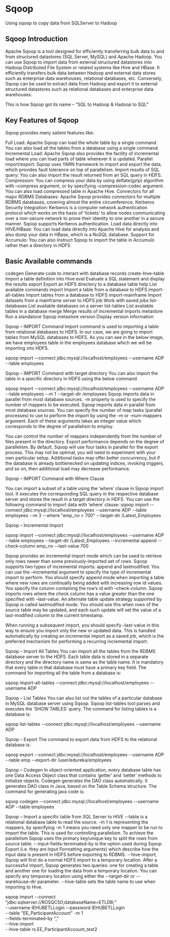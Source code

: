 # Sqoop
Using sqoop to copy data from SQLServer to Hadoop


## Sqoop Introduction
Apache Sqoop is a tool designed for efficiently transferring bulk data to and from structured datastores (SQL Server, MySQL) and Apache Hadoop.
You can use Sqoop to import data from external structured datastores into Hadoop Distributed File System or related systems like Hive and HBase.
It efficiently transfers bulk data between Hadoop and external data stores such as enterprise data warehouses, relational databases, etc.
Conversely, Sqoop can be used to extract data from Hadoop and export it to external structured datastores such as relational databases and enterprise data warehouses.

 
This is how Sqoop got its name – “SQL to Hadoop & Hadoop to SQL”


## Key Features of Sqoop

Sqoop provides many salient features like:

Full Load: Apache Sqoop can load the whole table by a single command. You can also load all the tables from a database using a single command.
Incremental Load: Apache Sqoop also provides the facility of incremental load where you can load parts of table whenever it is updated.
Parallel import/export: Sqoop uses YARN framework to import and export the data, which provides fault tolerance on top of parallelism.
Import results of SQL query: You can also import the result returned from an SQL query in HDFS.
Compression: You can compress your data by using deflate(gzip) algorithm with –compress argument, or by specifying –compression-codec argument. You can also load compressed table in Apache Hive.
Connectors for all major RDBMS Databases: Apache Sqoop provides connectors for multiple RDBMS databases, covering almost the entire circumference.
Kerberos Security Integration: Kerberos is a computer network authentication protocol which works on the basis of ‘tickets’ to allow nodes communicating over a non-secure network to prove their identity to one another in a secure manner. Sqoop supports Kerberos authentication.
Load data directly into HIVE/HBase: You can load data directly into Apache Hive for analysis and also dump your data in HBase, which is a NoSQL database.
Support for Accumulo: You can also instruct Sqoop to import the table in Accumulo rather than a directory in HDFS


## Basic Available commands
 

  codegen           	Generate code to interact with database records
  create-hive-table 	Import a table definition into Hive
  eval              	Evaluate a SQL statement and display the results
  export            	Export an HDFS directory to a database table
  help              	List available commands
  import            	Import a table from a database to HDFS
  import-all-tables 	Import tables from a database to HDFS
  import-mainframe  	Import datasets from a mainframe server to HDFS
  job               	Work with saved jobs
  list-databases    	List available databases on a server
  list-tables       	List available tables in a database
  merge             	Merge results of incremental imports
  metastore         	Run a standalone Sqoop metastore
  version           	Display version information
  
  
  
  Sqoop – IMPORT Command
Import command is used to importing a table from relational databases to HDFS. In our case, we are going to import tables from MySQL databases to HDFS. 
As you can see in the below image, we have employees table in the employees database which we will be importing into HDFS.

sqoop import --connect jdbc:mysql://localhost/employees --username ADP --table employees


Sqoop – IMPORT Command with target directory
You can also import the table in a specific directory in HDFS using the below command

sqoop import --connect jdbc:mysql://localhost/employees --username ADP --table employees --m 1 --target-dir /employees
Sqoop imports data in parallel from most database sources. -m property is used to specify the number of mappers to be executed. 
Sqoop imports data in parallel from most database sources. You can specify the number of map tasks (parallel processes) to use to perform the import by using the -m or –num-mappers argument. Each of these arguments takes an integer value which corresponds to the degree of parallelism to employ. 

You can control the number of mappers independently from the number of files present in the directory. Export performance depends on the degree of parallelism. By default, Sqoop will use four tasks in parallel for the export process. This may not be optimal, you will need to experiment with your own particular setup. Additional tasks may offer better concurrency, but if the database is already bottlenecked on updating indices, invoking triggers, and so on, then additional load may decrease performance.

 

Sqoop – IMPORT Command with Where Clause

You can import a subset of a table using the ‘where’ clause in Sqoop import tool. It executes the corresponding SQL query in the respective database server and stores the result in a target directory in HDFS. You can use the following command to import data with ‘where‘ clause: 
sqoop import --connect jdbc:mysql://localhost/employees --username ADP --table employees --m 3 --where "emp_no &gt; 700" --target-dir /Latest_Employees
 

 

 

Sqoop – Incremental Import

sqoop import --connect jdbc:mysql://localhost/employees --username ADP --table employees --target-dir /Latest_Employees --incremental append --check-column emp_no --last-value 700

Sqoop provides an incremental import mode which can be used to retrieve only rows newer than some previously-imported set of rows. Sqoop supports two types of incremental imports: append and lastmodified. You can use the –incremental argument to specify the type of incremental import to perform.
You should specify append mode when importing a table where new rows are continually being added with increasing row id values. You specify the column containing the row’s id with –check-column. Sqoop imports rows where the check column has a value greater than the one specified with –last-value.
An alternate table update strategy supported by Sqoop is called lastmodified mode. You should use this when rows of the source table may be updated, and each such update will set the value of a last-modified column to the current timestamp.

When running a subsequent import, you should specify –last-value in this way to ensure you import only the new or updated data. This is handled automatically by creating an incremental import as a saved job, which is the preferred mechanism for performing a recurring incremental import.

 

 

Sqoop – Import All Tables
You can import all the tables from the RDBMS database server to the HDFS. Each table data is stored in a separate directory and the directory name is same as the table name. It is mandatory that every table in that database must have a primary key field. The command for importing all the table from a database is:

 

sqoop import-all-tables --connect jdbc:mysql://localhost/employees --username ADP
 

Sqoop – List Tables
You can also list out the tables of a particular database in MySQL database server using Sqoop. Sqoop list-tables tool parses and executes the ‘SHOW TABLES’ query. The command for listing tables is a database is:

 

sqoop list-tables --connect jdbc:mysql://localhost/employees --username ADP
 


 
Sqoop – Export
The command to export data from HDFS to the relational database is:

 

sqoop export --connect jdbc:mysql://localhost/employees --username ADP --table emp --export-dir /user/edureka/employees
 

 

 

Sqoop – Codegen
In object-oriented application, every database table has one Data Access Object class that contains ‘getter’ and ‘setter’ methods to initialize objects. Codegen generates the DAO class automatically. It generates DAO class in Java, based on the Table Schema structure.
The command for generating java code is:

sqoop codegen --connect jdbc:mysql://localhost/employees --username ADP  --table employees






Sqoop – Import a specific table from SQL Server to HIVE
--table is a relational database table to read the source.
-m 1 is representing the mappers, by specifying -m 1 means you need only one mapper to be run to import the table. This is used for controlling parallelism. To achieve the parallelism Sqoop uses the primary key/unique key to split the rows from source table.
--input-fields-terminated-by is the option used during Sqoop Export (i.e. they are Input Formatting arguments) which describe how the input data is present in HDFS before exporting to RDBMS.
--hive-import, Sqoop will first do a normal HDFS import to a temporary location. After a successful import, Sqoop generates two queries: one for creating a table and another one for loading the data from a temporary location. You can specify any temporary location using either the --target-dir or --warehouse-dir parameter.
--hive-table <table-name> sets the table name to use when importing to Hive.

sqoop import --connect
"jdbc:sqlserver://ROSQC50;databaseName=ETLDB;" \
--username IEHUBETLLogin --password IEHUBETLLogin \
--table "EE_ParticipantAccount" -m 1 \
--fields-terminated-by "," \
--hive-import \
--hive-table rs.EE_ParticipantAccount_test2



